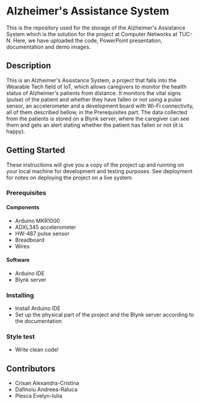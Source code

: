 # Alzheimer's Assistance System
This is the repository used for the storage of the Alzheimer's Assistance System which is the solution for the project at Computer Networks at TUC-N.
Here, we have uploaded the code, PowerPoint presentation, documentation and demo images.

## Description
This is an Alzheimer's Assistance System, a project that falls into the Wearable Tech field of IoT, which allows caregivers to monitor the health status of Alzheimer's patients from distance.
It monitors the vital signs (pulse) of the patient and whether they have fallen or not using a pulse sensor, an accelerometer and a development board with Wi-Fi connectivity, all of them described bellow, in the Prerequisites part.
The data collected from the patients is stored on a Blynk server, where the caregiver can see them and gets an alert stating whether the patient has fallen or not (it is happy).

## Getting Started
These instructions will give you a copy of the project up and running on
your local machine for development and testing purposes. See deployment
for notes on deploying the project on a live system.

### Prerequisites
#### Components
- Arduino MKR1000
- ADXL345 accelerometer
- HW-487 pulse sensor
- Breadboard
- Wires

#### Software
- Arduino IDE
- Blynk server

### Installing
- Install Arduino IDE
- Set up the physical part of the project and the Blynk server according to the documentation

### Style test
- Write clean code!


## Contributors
- Crisan Alexandra-Cristina
- Dafinoiu Andreea-Raluca
- Plesca Evelyn-Iulia
